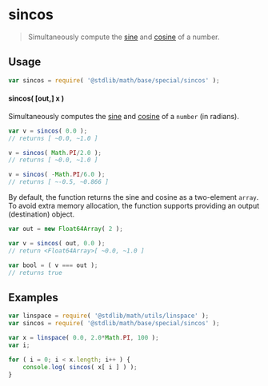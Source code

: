 # sincos

> Simultaneously compute the [sine][sine] and [cosine][cosine] of a number.


<section class="usage">

## Usage

``` javascript
var sincos = require( '@stdlib/math/base/special/sincos' );
```

#### sincos( \[out,\] x )

Simultaneously computes the [sine][sine] and [cosine][cosine] of a `number` (in radians).

``` javascript
var v = sincos( 0.0 );
// returns [ ~0.0, ~1.0 ]

v = sincos( Math.PI/2.0 );
// returns [ ~0.0, ~1.0 ]

v = sincos( -Math.PI/6.0 );
// returns [ ~-0.5, ~0.866 ]
```

By default, the function returns the sine and cosine as a two-element `array`. To avoid extra memory allocation, the function supports providing an output (destination) object.

``` javascript
var out = new Float64Array( 2 );

var v = sincos( out, 0.0 );
// return <Float64Array>[ ~0.0, ~1.0 ]

var bool = ( v === out );
// returns true
```


</section>

<!-- /.usage -->


<section class="examples">

## Examples

``` javascript
var linspace = require( '@stdlib/math/utils/linspace' );
var sincos = require( '@stdlib/math/base/special/sincos' );

var x = linspace( 0.0, 2.0*Math.PI, 100 );
var i;

for ( i = 0; i < x.length; i++ ) {
    console.log( sincos( x[ i ] ) );
}
```

</section>

<!-- /.examples -->


<section class="links">

[sine]: https://en.wikipedia.org/wiki/Sine
[cosine]: https://en.wikipedia.org/wiki/Cosine

</section>

<!-- /.links -->
